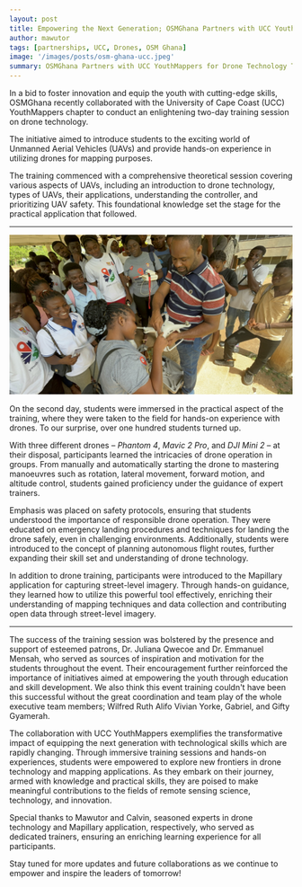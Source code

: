 ```yaml
---
layout: post
title: Empowering the Next Generation; OSMGhana Partners with UCC YouthMappers for Drone Technology Training
author: mawutor
tags: [partnerships, UCC, Drones, OSM Ghana]
image: '/images/posts/osm-ghana-ucc.jpeg'
summary: OSMGhana Partners with UCC YouthMappers for Drone Technology Training - An enlightening two-day training session on drone technology. 
---
```




In a bid to foster innovation and equip the youth with cutting-edge skills, OSMGhana recently collaborated with the University of Cape Coast (UCC) YouthMappers chapter to conduct an enlightening two-day training session on drone technology. 

The initiative aimed to introduce students to the exciting world of Unmanned Aerial Vehicles (UAVs) and provide hands-on experience in utilizing drones for mapping purposes.

The training commenced with a comprehensive theoretical session covering various aspects of UAVs, including an introduction to drone technology, types of UAVs, their applications, understanding the controller, and prioritizing UAV safety. This foundational knowledge set the stage for the practical application that followed.

---

![](/images/posts/ucc-drone-training.JPG)

On the second day, students were immersed in the practical aspect of the training, where they were taken to the field for hands-on experience with drones. To our surprise, over one hundred students turned up.

With three different drones – *Phantom 4*, *Mavic 2 Pro*, and *DJI Mini 2* – at their disposal, participants learned the intricacies of drone operation in groups. From manually and automatically starting the drone to mastering manoeuvres such as rotation, lateral movement, forward motion, and altitude control, students gained proficiency under the guidance of expert trainers.

Emphasis was placed on safety protocols, ensuring that students understood the importance of responsible drone operation. They were educated on emergency landing procedures and techniques for landing the drone safely, even in challenging environments. Additionally, students were introduced to the concept of planning autonomous flight routes, further expanding their skill set and understanding of drone technology.

In addition to drone training, participants were introduced to the Mapillary application for capturing street-level imagery. Through hands-on guidance, they learned how to utilize this powerful tool effectively, enriching their understanding of mapping techniques and data collection and contributing open data through street-level imagery.

--- 

The success of the training session was bolstered by the presence and support of esteemed patrons, Dr. Juliana Qwecoe and Dr. Emmanuel Mensah, who served as sources of inspiration and motivation for the students throughout the event. Their encouragement further reinforced the importance of initiatives aimed at empowering the youth through education and skill development. We also think this event training couldn't have been this successful without the great coordination and team play of the whole executive team members; Wilfred Ruth Alifo Vivian Yorke, Gabriel, and Gifty Gyamerah.


The collaboration with UCC YouthMappers exemplifies the transformative impact of equipping the next generation with technological skills which are rapidly changing. Through immersive training sessions and hands-on experiences, students were empowered to explore new frontiers in drone technology and mapping applications. As they embark on their journey, armed with knowledge and practical skills, they are poised to make meaningful contributions to the fields of remote sensing science, technology, and innovation.

Special thanks to Mawutor and Calvin, seasoned experts in drone technology and Mapillary application, respectively, who served as dedicated trainers, ensuring an enriching learning experience for all participants.

Stay tuned for more updates and future collaborations as we continue to empower and inspire the leaders of tomorrow!
